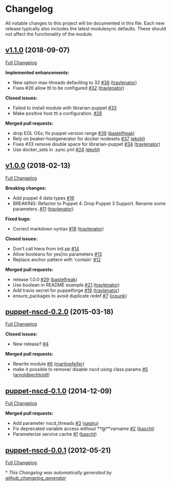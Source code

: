 # Changelog

All notable changes to this project will be documented in this file.
Each new release typically also includes the latest modulesync defaults.
These should not affect the functionality of the module.

## [v1.1.0](https://github.com/voxpupuli/puppet-nscd/tree/v1.1.0) (2018-09-07)

[Full Changelog](https://github.com/voxpupuli/puppet-nscd/compare/v1.0.0...v1.1.0)

**Implemented enhancements:**

- New option max-threads defaulting to 32 [\#36](https://github.com/voxpupuli/puppet-nscd/pull/36) ([traylenator](https://github.com/traylenator))
- Fixes \#26 allow ttl to be configured [\#32](https://github.com/voxpupuli/puppet-nscd/pull/32) ([traylenator](https://github.com/traylenator))

**Closed issues:**

- Failed to install module with librarian-puppet [\#33](https://github.com/voxpupuli/puppet-nscd/issues/33)
- Make positive host ttl a configuration. [\#26](https://github.com/voxpupuli/puppet-nscd/issues/26)

**Merged pull requests:**

- drop EOL OSs; fix puppet version range [\#39](https://github.com/voxpupuli/puppet-nscd/pull/39) ([bastelfreak](https://github.com/bastelfreak))
- Rely on beaker-hostgenerator for docker nodesets [\#37](https://github.com/voxpupuli/puppet-nscd/pull/37) ([ekohl](https://github.com/ekohl))
- Fixes \#33 remove double space for librarian-puppet [\#34](https://github.com/voxpupuli/puppet-nscd/pull/34) ([traylenator](https://github.com/traylenator))
- Use docker\_sets in .sync.yml [\#24](https://github.com/voxpupuli/puppet-nscd/pull/24) ([ekohl](https://github.com/ekohl))

## [v1.0.0](https://github.com/voxpupuli/puppet-nscd/tree/v1.0.0) (2018-02-13)

[Full Changelog](https://github.com/voxpupuli/puppet-nscd/compare/puppet-nscd-0.2.0...v1.0.0)

**Breaking changes:**

- Add puppet 4 data types [\#16](https://github.com/voxpupuli/puppet-nscd/issues/16)
- BREAKING: Refactor to Puppet 4.  Drop Puppet 3 Support.  Rename some parameters. [\#11](https://github.com/voxpupuli/puppet-nscd/pull/11) ([traylenator](https://github.com/traylenator))

**Fixed bugs:**

- Correct markdown syntax [\#18](https://github.com/voxpupuli/puppet-nscd/pull/18) ([traylenator](https://github.com/traylenator))

**Closed issues:**

- Don't call hiera from init.pp [\#14](https://github.com/voxpupuli/puppet-nscd/issues/14)
- Allow booleans for yes|no parameters [\#13](https://github.com/voxpupuli/puppet-nscd/issues/13)
- Replace anchor pattern with 'contain' [\#12](https://github.com/voxpupuli/puppet-nscd/issues/12)

**Merged pull requests:**

- release 1.0.0 [\#29](https://github.com/voxpupuli/puppet-nscd/pull/29) ([bastelfreak](https://github.com/bastelfreak))
- Use boolean in README example [\#21](https://github.com/voxpupuli/puppet-nscd/pull/21) ([traylenator](https://github.com/traylenator))
- Add travis secret for puppetforge [\#19](https://github.com/voxpupuli/puppet-nscd/pull/19) ([traylenator](https://github.com/traylenator))
- ensure\_packages to avoid duplicate redef [\#7](https://github.com/voxpupuli/puppet-nscd/pull/7) ([jcpunk](https://github.com/jcpunk))

## [puppet-nscd-0.2.0](https://github.com/voxpupuli/puppet-nscd/tree/puppet-nscd-0.2.0) (2015-03-18)

[Full Changelog](https://github.com/voxpupuli/puppet-nscd/compare/puppet-nscd-0.1.0...puppet-nscd-0.2.0)

**Closed issues:**

- New release? [\#4](https://github.com/voxpupuli/puppet-nscd/issues/4)

**Merged pull requests:**

- Rewrite module [\#6](https://github.com/voxpupuli/puppet-nscd/pull/6) ([martinpfeifer](https://github.com/martinpfeifer))
- make it possible to remove/ disable nscd using class params [\#5](https://github.com/voxpupuli/puppet-nscd/pull/5) ([arnoldbechtoldt](https://github.com/arnoldbechtoldt))

## [puppet-nscd-0.1.0](https://github.com/voxpupuli/puppet-nscd/tree/puppet-nscd-0.1.0) (2014-12-09)

[Full Changelog](https://github.com/voxpupuli/puppet-nscd/compare/puppet-nscd-0.0.1...puppet-nscd-0.1.0)

**Merged pull requests:**

- Add parameter nscd\_threads [\#3](https://github.com/voxpupuli/puppet-nscd/pull/3) ([sagiru](https://github.com/sagiru))
- Fix deprecated variable access without \*\*@\*\*varname [\#2](https://github.com/voxpupuli/puppet-nscd/pull/2) ([bascht](https://github.com/bascht))
- Parameterize service cache [\#1](https://github.com/voxpupuli/puppet-nscd/pull/1) ([bascht](https://github.com/bascht))

## [puppet-nscd-0.0.1](https://github.com/voxpupuli/puppet-nscd/tree/puppet-nscd-0.0.1) (2012-05-21)

[Full Changelog](https://github.com/voxpupuli/puppet-nscd/compare/213a0ad00c24deba7e4696f8aac0c7a3e7a9a9c3...puppet-nscd-0.0.1)



\* *This Changelog was automatically generated by [github_changelog_generator](https://github.com/github-changelog-generator/github-changelog-generator)*
